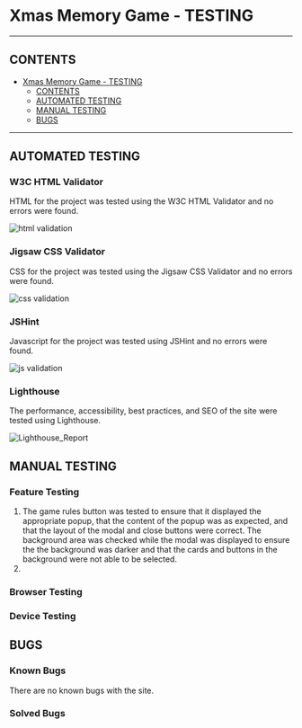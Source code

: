 # Xmas Memory Game - TESTING
---

## CONTENTS

- [Xmas Memory Game - TESTING](#xmas-memory-game---testing)
  - [CONTENTS](#contents)
  - [AUTOMATED TESTING](#automated-testing)
  - [MANUAL TESTING](#manual-testing)
  - [BUGS](#bugs)

---

## AUTOMATED TESTING
### W3C HTML Validator
HTML for the project was tested using the W3C HTML Validator and no errors were found.

![html validation](https://github.com/Jem212Mac/CI_Project_2_Xmas_Memory_Game/assets/89839563/3bf07b83-3689-4c0c-a1c9-f99c59eae0a2)

### Jigsaw CSS Validator
CSS for the project was tested using the Jigsaw CSS Validator and no errors were found.

![css validation](https://github.com/Jem212Mac/CI_Project_2_Xmas_Memory_Game/assets/89839563/b2e84fdd-f94e-45c0-8fc0-08dee0b9dcbb)

### JSHint
Javascript for the project was tested using JSHint and no errors were found.

![js validation](https://github.com/Jem212Mac/CI_Project_2_Xmas_Memory_Game/assets/89839563/1941a28a-289f-454b-b0cd-0b5bb605a9ec)

### Lighthouse
The performance, accessibility, best practices, and SEO of the site were tested using Lighthouse.

![Lighthouse_Report](https://github.com/Jem212Mac/CI_Project_2_Xmas_Memory_Game/assets/89839563/51123828-3b4c-4a33-bfec-9299bc479bf3)


## MANUAL TESTING
### Feature Testing
1. The game rules button was tested to ensure that it displayed the appropriate popup, that the content of the popup was as expected, and that the layout of the modal and close buttons were correct.  The background area was checked while the modal was displayed to ensure the the background was darker and that the cards and buttons in the background were not able to be selected.
2. 

### Browser Testing

### Device Testing


## BUGS
### Known Bugs
There are no known bugs with the site.

### Solved Bugs
